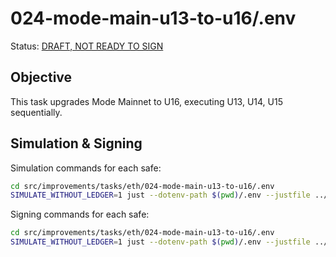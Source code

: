 # 024-mode-main-u13-to-u16/.env

Status: [DRAFT, NOT READY TO SIGN]()

## Objective

This task upgrades Mode Mainnet to U16, executing U13, U14, U15 sequentially.

## Simulation & Signing

Simulation commands for each safe:
```bash
cd src/improvements/tasks/eth/024-mode-main-u13-to-u16/.env
SIMULATE_WITHOUT_LEDGER=1 just --dotenv-path $(pwd)/.env --justfile ../../../../../src/improvements/justfile simulate council
```

Signing commands for each safe:
```bash
cd src/improvements/tasks/eth/024-mode-main-u13-to-u16/.env
SIMULATE_WITHOUT_LEDGER=1 just --dotenv-path $(pwd)/.env --justfile ../../../../../src/improvements/justfile simulate foundation
```
